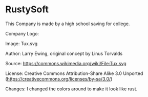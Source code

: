 # RustySoft

This Company is made by a high school saving for college.

Company Logo:

Image: Tux.svg

Author: Larry Ewing, original concept by Linus Torvalds

Source: https://commons.wikimedia.org/wiki/File:Tux.svg

License: Creative Commons Attribution-Share Alike 3.0 Unported (https://creativecommons.org/licenses/by-sa/3.0/)

Changes: I changed the colors around to make it look like rust.

